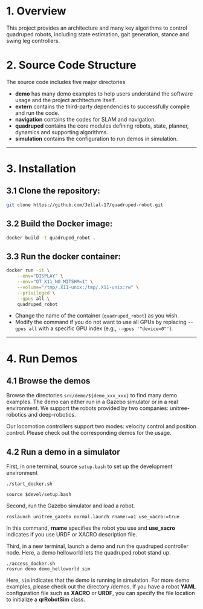 # 1. Overview

This project provides an architecture and many key algorithms to control quadruped robots, including state estimation, gait generation, stance and swing leg controllers.

<!-- This project supports three control modes

- **velocity mode** allows a user to control the robot's linear and angular velocity.
- **position mode** generates user-defined gaits using gait configurations and control the robot's step position .
- **hybrid mode** uses position and torque to implement flexible locomotion.
-->


# 2. Source Code Structure

The source code includes five major directories

- **demo** has many demo examples to help users understand the software usage and the project architecture itself.
- **extern** contains the third-party dependencies to successfully compile and run the code.
- **navigation** contains the codes for SLAM and navigation.
- **quadruped** contains the core modules defining robots, state, planner, dynamics and supporting algorithms.
- **simulation** contains the configuration to run demos in simulation.

---

# 3. Installation

## 3.1 Clone the repository:

```bash
git clone https://github.com/Jellal-17/quadruped-robot.git
```
## 3.2 Build the Docker image:

```bash
docker build -t quadruped_robot .
```

## 3.3 Run the docker container:

```bash
docker run -it \
    --env="DISPLAY" \
    --env="QT_X11_NO_MITSHM=1" \
    --volume="/tmp/.X11-unix:/tmp/.X11-unix:rw" \
    --privileged \
    --gpus all \
    quadruped_robot
```
- Change the name of the container (```quadruped_robot```) as you wish.
- Modify the command if you do not want to use all GPUs by replacing ```--gpus all``` with a specific GPU index (e.g., ```--gpus '"device=0"'```).

---

# 4. Run Demos

## 4.1 Browse the demos

Browse the directories `src/demo/${demo_xxx_xxx}` to find many demo examples. The demo can either run in a Gazebo simulator or in a real environment. We support the robots provided by two companies: unitree-robotics and deep-robotics.

Our locomotion controllers support two modes:  velocity control and position control. Please check out the corresponding demos for the usage.

## 4.2 Run a demo in a simulator

First, in one terminal, source `setup.bash` to set up the development environment
```
./start_docker.sh
```

```
source $devel/setup.bash
```

Second, run the Gazebo simulator and load a robot.

```
roslaunch unitree_gazebo normal.launch rname:=a1 use_xacro:=true
```

In this command, **rname** specifies the robot you use and **use_xacro** indicates if you use URDF or XACRO description file.

Third, in a new terminal, launch a demo and run the quadruped controller node. Here, a demo helloworld lets the quadruped robot stand up.

```
./access_docker.sh
rosrun demo demo_helloworld sim
```

Here, `sim` indicates that the demo is running in simulation. For more demo examples, please check out the directory /demos. If you have a robot **YAML** configuration file such as  **XACRO** or **URDF**, you can specify the file location to initialize a **qrRobotSim** class. 

